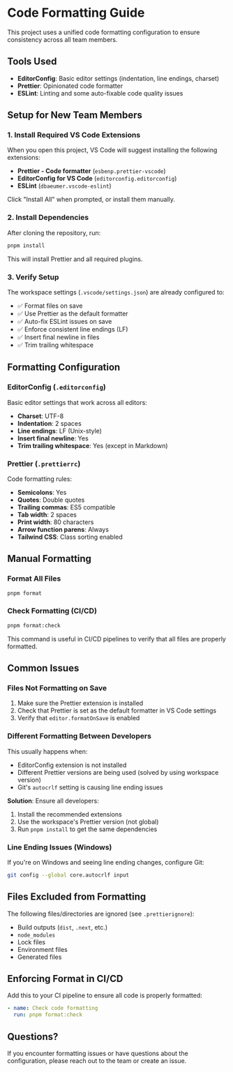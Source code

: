 # Code Formatting Guide

This project uses a unified code formatting configuration to ensure consistency across all team members.

## Tools Used

- **EditorConfig**: Basic editor settings (indentation, line endings, charset)
- **Prettier**: Opinionated code formatter
- **ESLint**: Linting and some auto-fixable code quality issues

## Setup for New Team Members

### 1. Install Required VS Code Extensions

When you open this project, VS Code will suggest installing the following extensions:

- **Prettier - Code formatter** (`esbenp.prettier-vscode`)
- **EditorConfig for VS Code** (`editorconfig.editorconfig`)
- **ESLint** (`dbaeumer.vscode-eslint`)

Click "Install All" when prompted, or install them manually.

### 2. Install Dependencies

After cloning the repository, run:

```bash
pnpm install
```

This will install Prettier and all required plugins.

### 3. Verify Setup

The workspace settings (`.vscode/settings.json`) are already configured to:

- ✅ Format files on save
- ✅ Use Prettier as the default formatter
- ✅ Auto-fix ESLint issues on save
- ✅ Enforce consistent line endings (LF)
- ✅ Insert final newline in files
- ✅ Trim trailing whitespace

## Formatting Configuration

### EditorConfig (`.editorconfig`)

Basic editor settings that work across all editors:

- **Charset**: UTF-8
- **Indentation**: 2 spaces
- **Line endings**: LF (Unix-style)
- **Insert final newline**: Yes
- **Trim trailing whitespace**: Yes (except in Markdown)

### Prettier (`.prettierrc`)

Code formatting rules:

- **Semicolons**: Yes
- **Quotes**: Double quotes
- **Trailing commas**: ES5 compatible
- **Tab width**: 2 spaces
- **Print width**: 80 characters
- **Arrow function parens**: Always
- **Tailwind CSS**: Class sorting enabled

## Manual Formatting

### Format All Files

```bash
pnpm format
```

### Check Formatting (CI/CD)

```bash
pnpm format:check
```

This command is useful in CI/CD pipelines to verify that all files are properly formatted.

## Common Issues

### Files Not Formatting on Save

1. Make sure the Prettier extension is installed
2. Check that Prettier is set as the default formatter in VS Code settings
3. Verify that `editor.formatOnSave` is enabled

### Different Formatting Between Developers

This usually happens when:

- EditorConfig extension is not installed
- Different Prettier versions are being used (solved by using workspace version)
- Git's `autocrlf` setting is causing line ending issues

**Solution**: Ensure all developers:

1. Install the recommended extensions
2. Use the workspace's Prettier version (not global)
3. Run `pnpm install` to get the same dependencies

### Line Ending Issues (Windows)

If you're on Windows and seeing line ending changes, configure Git:

```bash
git config --global core.autocrlf input
```

## Files Excluded from Formatting

The following files/directories are ignored (see `.prettierignore`):

- Build outputs (`dist`, `.next`, etc.)
- `node_modules`
- Lock files
- Environment files
- Generated files

## Enforcing Format in CI/CD

Add this to your CI pipeline to ensure all code is properly formatted:

```yaml
- name: Check code formatting
  run: pnpm format:check
```

## Questions?

If you encounter formatting issues or have questions about the configuration, please reach out to the team or create an issue.
